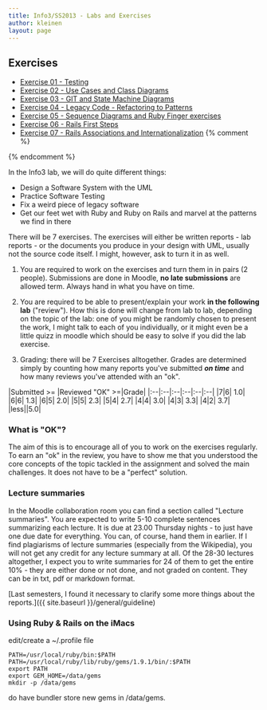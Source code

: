 ```yaml
---
title: Info3/SS2013 - Labs and Exercises
author: kleinen
layout: page
---
```


## Exercises

* [Exercise 01 - Testing](lab-01)
* [Exercise 02 - Use Cases and Class Diagrams](lab-02)
* [Exercise 03 - GIT and State Machine Diagrams](lab-03)
* [Exercise 04 - Legacy Code - Refactoring to Patterns](lab-04)
* [Exercise 05 - Sequence Diagrams and Ruby Finger exercises](lab-05)
* [Exercise 06 - Rails First Steps](lab-06)
* [Exercise 07 - Rails Associations and Internationalization](lab-07)
{% comment %}


{% endcomment %}


In the Info3 lab, we will do quite different things:

 * Design a Software System with the UML
 * Practice Software Testing
 * Fix a weird piece of legacy software
 * Get our feet wet with Ruby and Ruby on Rails and marvel at the patterns we find in there

There will be 7 exercises. The exercises will either be written reports - lab reports - or the documents you produce in your design with UML, usually not the source code itself. I might, however, ask to turn it in as well.


1. You are required to work on the exercises and turn them in in pairs (2 people). Submissions are done in Moodle, **no late submissions** are allowed term. Always hand in what you have on time.

1. You are required to be able to present/explain your work **in the following lab** ("review"). How this is done will change from lab to lab, depending on the topic of the lab: one of you might be randomly chosen to present the work, I might talk to each of you individually, or it might even be a little quizz in moodle which should be easy to solve if you did the lab exercise.

1. Grading: there will be 7 Exercises alltogether. Grades are determined simply by counting how many reports you've submitted ***on time*** and how many reviews you've attended with an "ok".


|Submitted >= |Reviewed "OK" >=|Grade|
|:--|:--|:--|:--|:--|:--|
|7|6| 1.0|
|6|6| 1.3|
|6|5| 2.0|
|5|5| 2.3|
|5|4| 2.7|
|4|4| 3.0|
|4|3| 3.3|
|4|2| 3.7|
|less||5.0|


### What is "OK"?

The aim of this is to encourage all of you to work on the exercises regularly. To earn an "ok" in the review, you have to show me that you understood the core concepts of the topic tackled in the assignment and solved the main challenges. It does not have to be a "perfect" solution.


### Lecture summaries
In the Moodle collaboration room you can find a section called "Lecture summaries". You are expected to write 5-10 complete sentences summarizing each lecture. It is due at 23.00 Thursday nights - to just have one due date for everything. You can, of course, hand them in earlier.
If I find plagiarisms of lecture summaries (especially from the Wikipedia), you will not get any credit for any lecture summary at all. Of the 28-30 lectures altogether, I expect you to write summaries for 24 of them to get the entire 10% - they are either done or not done, and not graded on content.
They can be in txt, pdf or markdown format.


[Last semesters, I found it necessary to clarify some more things about the reports.]({{ site.baseurl }}/general/guideline)

### Using Ruby & Rails on the iMacs

edit/create a ~/.profile file 

    PATH=/usr/local/ruby/bin:$PATH
    PATH=/usr/local/ruby/lib/ruby/gems/1.9.1/bin/:$PATH
    export PATH 
    export GEM_HOME=/data/gems
    mkdir -p /data/gems

do have bundler store new gems in /data/gems.


